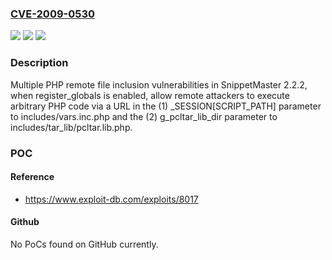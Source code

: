 ### [CVE-2009-0530](https://cve.mitre.org/cgi-bin/cvename.cgi?name=CVE-2009-0530)
![](https://img.shields.io/static/v1?label=Product&message=n%2Fa&color=blue)
![](https://img.shields.io/static/v1?label=Version&message=n%2Fa&color=blue)
![](https://img.shields.io/static/v1?label=Vulnerability&message=n%2Fa&color=brighgreen)

### Description

Multiple PHP remote file inclusion vulnerabilities in SnippetMaster 2.2.2, when register_globals is enabled, allow remote attackers to execute arbitrary PHP code via a URL in the (1) _SESSION[SCRIPT_PATH] parameter to includes/vars.inc.php and the (2) g_pcltar_lib_dir parameter to includes/tar_lib/pcltar.lib.php.

### POC

#### Reference
- https://www.exploit-db.com/exploits/8017

#### Github
No PoCs found on GitHub currently.

